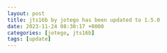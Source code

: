 ```yaml
---
layout: post
title: jts16b by jotego has been updated to 1.5.0
date: 2023-11-24 08:30:17 +0000
categories: [jotego, jts16b]
tags: [update]
---
```


